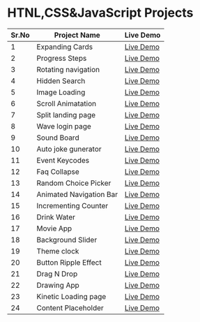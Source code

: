 # HTNL,CSS&JavaScript Projects

Sr.No | Project Name | Live Demo
------|--------------|----------
1 | Expanding Cards |[Live Demo](https://expanding-cardsss.netlify.app)
2 | Progress Steps |[Live Demo](https://progress-steps-page.netlify.app/)
3 | Rotating navigation |[Live Demo](https://rotating-navbar-article.netlify.app/)
4 |  Hidden Search |[Live Demo](https://hidden-search-section.netlify.app/)
5 |  Image Loading |[Live Demo](https://imagr-lodaing.netlify.app/)
6 |  Scroll Animatation |[Live Demo](https://scroll-animatation.netlify.app/)
7 |  Split landing page |[Live Demo](https://feture-selection-page.netlify.app/)
8 |  Wave login page |[Live Demo](https://wave-login-page.netlify.app/)
9 |  Sound Board |[Live Demo](https://sound-board-player.netlify.app/)
10 |  Auto joke gunerator|[Live Demo](https://auto-joke-generator.netlify.app/)
11 | Event Keycodes |[Live Demo](https://event-keycode-gunretor.netlify.app/)
12 | Faq Collapse |[Live Demo](https://faq-collapse-faq.netlify.app/)
13 | Random Choice Picker |[Live Demo](https://random-choice-picker1.netlify.app)
14 | Animated Navigation Bar |[Live Demo](https://animated-navigation-bar.netlify.app)
15 | Incrementing Counter |[Live Demo](https://incrementing-counter-1.netlify.app/)
16 | Drink Water |[Live Demo](https://drink-water-day.netlify.app/)
17 | Movie App |[Live Demo](https://movie-app-pro.netlify.app/)
18 | Background Slider |[Live Demo](https://background-slider-1.netlify.app/)
19 | Theme clock |[Live Demo](https://theme-clock-dark-mode.netlify.app/)
20 | Button Ripple Effect |[Live Demo](https://button-ripple-effect1.netlify.app/)
21 | Drag N Drop |[Live Demo](https://drag-and-drop-4.netlify.app/)
22 | Drawing App |[Live Demo](https://drawing-app-slider.netlify.app/)
23 | Kinetic Loading page |[Live Demo](https://loading-effect.netlify.app/)
24 | Content Placeholder |[Live Demo](https://content-placeholder-1.netlify.app/)









